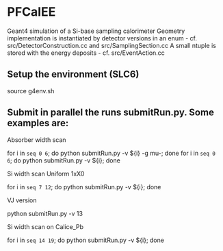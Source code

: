 # PFCalEE

Geant4 simulation of a Si-base sampling calorimeter
Geometry implementation is instantiated by detector versions in an enum - cf. src/DetectorConstruction.cc and src/SamplingSection.cc
A small ntuple is stored with the energy deposits - cf. src/EventAction.cc

## Setup the environment (SLC6)

source g4env.sh

## Submit in parallel the runs submitRun.py. Some examples are:

Absorber width scan

for i in `seq 0 6`; do python submitRun.py -v ${i} -g mu-; done
for i in `seq 0 6`; do python submitRun.py -v ${i}; done

Si width scan Uniform 1xX0

for i in `seq 7 12`; do python submitRun.py -v ${i}; done

VJ version

python submitRun.py -v 13

Si width scan on Calice_Pb

for i in `seq 14 19`; do python submitRun.py -v ${i}; done